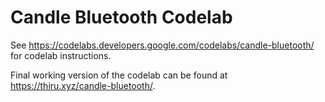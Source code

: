 Candle Bluetooth Codelab
========================

See https://codelabs.developers.google.com/codelabs/candle-bluetooth/ for codelab instructions.

Final working version of the codelab can be found at https://thiru.xyz/candle-bluetooth/.

